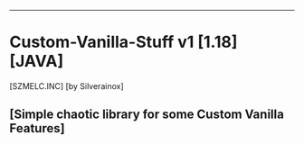 ---------------------------------------------
# Custom-Vanilla-Stuff v1 [1.18] [JAVA] 
[SZMELC.INC] [by Silverainox]

[Simple chaotic library for some Custom Vanilla Features]
---------------------------------------------
